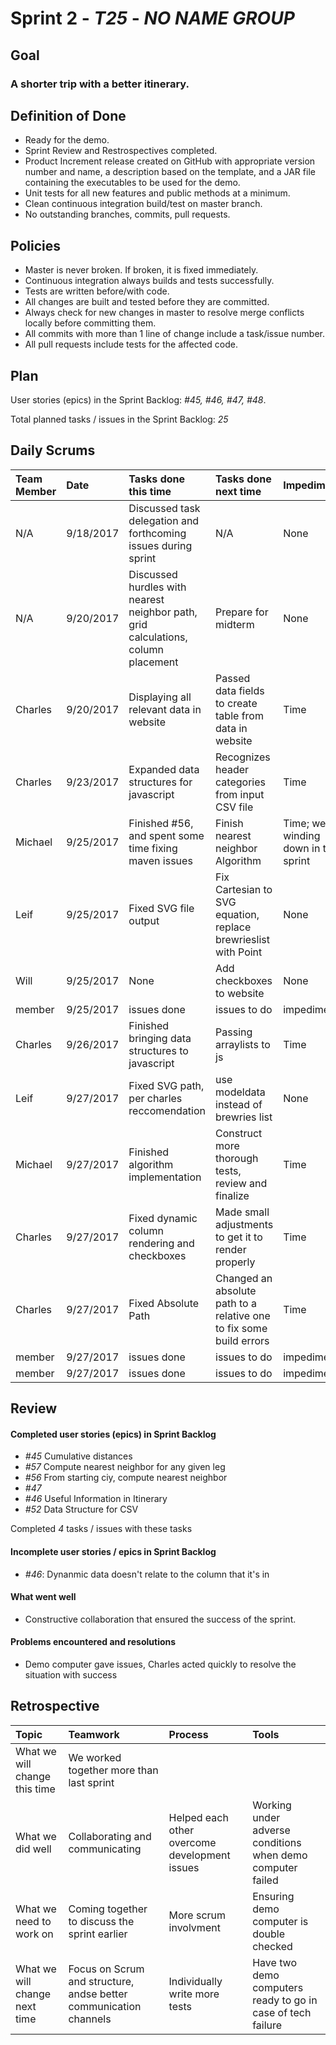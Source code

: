 # Sprint 2 - *T25* - *NO NAME GROUP*

## Goal

### A shorter trip with a better itinerary.

## Definition of Done

* Ready for the demo.
* Sprint Review and Restrospectives completed.
* Product Increment release created on GitHub with appropriate version number and name, a description based on the template, and a JAR file containing the executables to be used for the demo. 
* Unit tests for all new features and public methods at a minimum.
* Clean continuous integration build/test on master branch.
* No outstanding branches, commits, pull requests.

## Policies

* Master is never broken.  If broken, it is fixed immediately.
* Continuous integration always builds and tests successfully.
* Tests are written before/with code.  
* All changes are built and tested before they are committed.
* Always check for new changes in master to resolve merge conflicts locally before committing them.
* All commits with more than 1 line of change include a task/issue number.
* All pull requests include tests for the affected code.

## Plan 

User stories (epics) in the Sprint Backlog: *#45, #46, #47, #48*.  

Total planned tasks / issues in the Sprint Backlog: *25* 

## Daily Scrums

Team Member | Date | Tasks done this time | Tasks done next time | Impediments | Confidence
| :--- | :--- | :--- | :--- | :--- | :---
N/A |9/18/2017 | Discussed task delegation and forthcoming issues during sprint| N/A | None|High 
N/A |9/20/2017 | Discussed hurdles with nearest neighbor path, grid calculations, column placement| Prepare for midterm| None|High
Charles | 9/20/2017 | Displaying all relevant data in website | Passed data fields to create table from data in website | Time | High
Charles | 9/23/2017 | Expanded data structures for javascript | Recognizes header categories from input CSV file | Time | High
Michael | 9/25/2017 | Finished #56, and spent some time fixing maven issues | Finish nearest neighbor Algorithm | Time; we're winding down in this sprint | High
Leif | 9/25/2017 | Fixed SVG file output | Fix Cartesian to SVG equation, replace brewrieslist with Point | None | High
Will | 9/25/2017 | None | Add checkboxes to website | None | High
member | 9/25/2017 | issues done | issues to do | impediments | confidence
Charles | 9/26/2017 | Finished bringing data structures to javascript | Passing arraylists to js | Time | High
Leif | 9/27/2017 | Fixed SVG path, per charles reccomendation | use modeldata instead of brewries list | None | High
Michael | 9/27/2017 | Finished algorithm implementation | Construct more thorough tests, review and finalize | Time | High
Charles | 9/27/2017 | Fixed dynamic column rendering and checkboxes | Made small adjustments to get it to render properly | Time | High
Charles | 9/27/2017 | Fixed Absolute Path | Changed an absolute path to a relative one to fix some build errors | Time | High
member | 9/27/2017 | issues done | issues to do | impediments | confidence
member | 9/27/2017 | issues done | issues to do | impediments | confidence

## Review

#### Completed user stories (epics) in Sprint Backlog 
* *#45* Cumulative distances
* *#57* Compute nearest neighbor for any given leg
* *#56* From starting ciy, compute nearest neighbor
* *#47* 
* *#46* Useful Information in Itinerary
* *#52* Data Structure for CSV

Completed *4* tasks / issues with these tasks

#### Incomplete user stories / epics in Sprint Backlog 
* *#46*: Dynanmic data doesn't relate to the column that it's in

#### What went well
* Constructive collaboration that ensured the success of the sprint.

#### Problems encountered and resolutions
* Demo computer gave issues, Charles acted quickly to resolve the situation with success

## Retrospective

Topic | Teamwork | Process | Tools
:--- | :--- | :--- | :---
What we will change this time | We worked together more than last sprint |  |  
What we did well | Collaborating and communicating | Helped each other overcome development issues | Working under adverse conditions when demo computer failed
What we need to work on |  Coming together to discuss the sprint earlier | More scrum involvment | Ensuring demo computer is double checked
What we will change next time | Focus on Scrum and structure, andse better communication channels | Individually write more tests | Have two demo computers ready to go in case of tech failure
